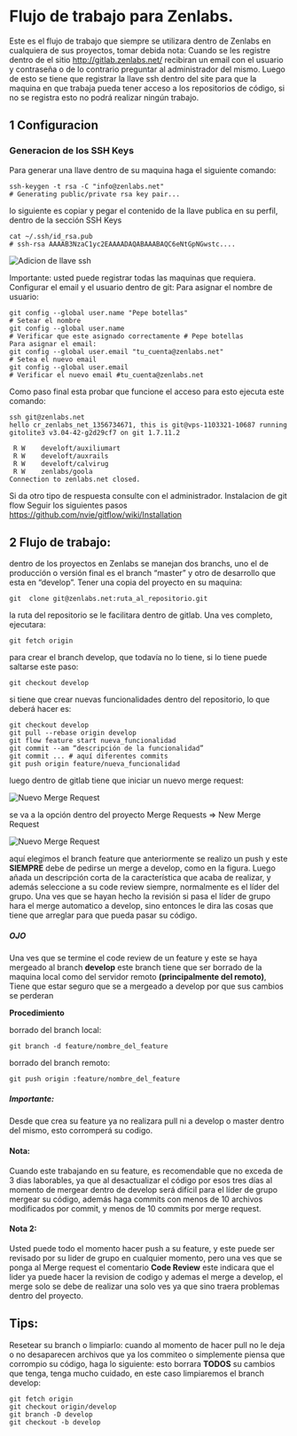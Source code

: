 Flujo de trabajo para Zenlabs.
=============================

Este es el flujo de trabajo que siempre se utilizara dentro de Zenlabs en cualquiera de sus proyectos, tomar debida nota:
Cuando se les registre dentro de el sitio http://gitlab.zenlabs.net/ recibiran un email con el usuario y contraseña o de lo contrario preguntar al administrador del mismo.
Luego de esto se tiene que registrar la llave ssh dentro del site para que la maquina en que trabaja pueda tener acceso a los repositorios de código, si no se registra esto no podrá realizar ningún trabajo.


1 Configuracion
---------------

### Generacion de los SSH Keys

Para generar una llave dentro de su maquina haga el siguiente comando:

````
ssh-keygen -t rsa -C "info@zenlabs.net"
# Generating public/private rsa key pair...
````

lo siguiente es copiar y pegar el contenido de la llave publica en su perfil, dentro de la sección SSH Keys

````
cat ~/.ssh/id_rsa.pub
# ssh-rsa AAAAB3NzaC1yc2EAAAADAQABAAABAQC6eNtGpNGwstc....
````

![Adicion de llave ssh](/zenlabs/guias/blob/master/images/add-ssh-gitlab.jpg "Title")

Importante: usted puede registrar todas las maquinas que requiera.
Configurar el email y el usuario dentro de git:
Para asignar el nombre de usuario:

````
git config --global user.name "Pepe botellas"
# Setear el nombre
git config --global user.name
# Verificar que este asignado correctamente # Pepe botellas
Para asignar el email:
git config --global user.email "tu_cuenta@zenlabs.net"
# Setea el nuevo email
git config --global user.email
# Verificar el nuevo email #tu_cuenta@zenlabs.net
````

Como paso final esta probar que funcione el acceso para esto ejecuta este comando:

````
ssh git@zenlabs.net
hello cr_zenlabs_net_1356734671, this is git@vps-1103321-10687 running gitolite3 v3.04-42-g2d29cf7 on git 1.7.11.2

 R W	develoft/auxiliumart
 R W	develoft/auxrails
 R W	develoft/calvirug
 R W	zenlabs/goola
Connection to zenlabs.net closed.
````

Si da otro tipo de respuesta consulte con el administrador.
Instalacion de git flow
Seguir los siguientes pasos https://github.com/nvie/gitflow/wiki/Installation


2 Flujo de trabajo:
------------------

dentro de los proyectos en Zenlabs se manejan dos branchs, uno el de producción o versión final es el branch “master” y otro de desarrollo que esta en “develop”.
Tener una copia del proyecto en su maquina:

````
git  clone git@zenlabs.net:ruta_al_repositorio.git
````

la ruta del repositorio se le facilitara dentro de gitlab.
Una ves completo, ejecutara:

````
git fetch origin
````

para crear el branch develop, que todavía no lo tiene, si lo tiene puede saltarse este paso:

````
git checkout develop
````

si tiene que crear nuevas funcionalidades dentro del repositorio, lo que deberá hacer es:

````
git checkout develop
git pull --rebase origin develop
git flow feature start nueva_funcionalidad
git commit --am “descripción de la funcionalidad”
git commit ... # aquí diferentes commits
git push origin feature/nueva_funcionalidad
````

luego dentro de gitlab tiene que iniciar un nuevo merge request:

![Nuevo Merge Request](/zenlabs/guias/blob/master/images/merge-request.jpg "Title")

se va a la opción dentro del proyecto Merge Requests => New Merge Request

![Nuevo Merge Request](/zenlabs/guias/blob/master/images/new-merge-request.jpg "Title")

aquí elegimos el branch feature que anteriormente se realizo un push y este **SIEMPRE** debe de pedirse un merge a develop, como en la figura.
Luego añada un descripción corta de la característica que acaba de realizar, y además seleccione a su code review siempre, normalmente es el líder del grupo.
Una ves que se hayan hecho la revisión si pasa el líder de grupo hara el merge automatico a develop, sino entonces le dira las cosas que tiene que arreglar para que pueda pasar su código.

##### OJO

Una ves que se termine el code review de un feature y este se haya mergeado al branch **develop** este branch tiene que ser borrado de la maquina local como del servidor remoto __(principalmente del remoto)__, Tiene que estar seguro que se a mergeado a develop por que sus cambios se perderan

**Procedimiento**

borrado del branch local:

````
git branch -d feature/nombre_del_feature
````

borrado del branch remoto:

````
git push origin :feature/nombre_del_feature
````


##### Importante:

Desde que crea su feature ya no realizara pull ni a develop o master dentro del mismo, esto corromperá su codigo.

#### Nota:

Cuando este trabajando en su feature, es recomendable que no exceda de 3 dias laborables, ya que al desactualizar el código por esos tres días al momento de mergear dentro de develop será difícil para el líder de grupo mergear su código, además haga commits con menos de 10 archivos modificados por commit, y menos de 10 commits por merge request.

#### Nota 2:

Usted puede todo el momento hacer push a su feature, y este puede ser revisado por su lider de grupo en cualquier momento, pero una ves que se ponga al Merge request el comentario **Code Review** este indicara que el lider ya puede hacer la revision de codigo y ademas el merge a develop,  el merge solo se debe de realizar una solo ves ya que sino traera problemas dentro del proyecto.

Tips:
-----

Resetear su branch o limpiarlo: cuando al momento de hacer pull no le deja o no desaparecen archivos que ya los commiteo o simplemente piensa que corrompio su código, haga lo siguiente:
esto borrara **TODOS** su cambios que tenga, tenga mucho cuidado, en este caso limpiaremos el branch develop:

````
git fetch origin
git checkout origin/develop
git branch -D develop
git checkout -b develop
````


